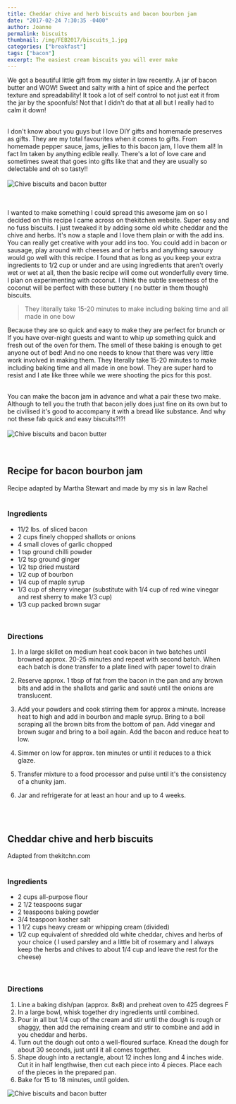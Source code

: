 ```yaml
---
title: Cheddar chive and herb biscuits and bacon bourbon jam
date: "2017-02-24 7:30:35 -0400"
author: Joanne
permalink: biscuits
thumbnail: /img/FEB2017/biscuits_1.jpg
categories: ["breakfast"]
tags: ["bacon"]
excerpt: The easiest cream biscuits you will ever make
---
```


We got a beautiful little gift from my sister in law recently.  A jar of bacon butter and WOW! Sweet and salty with a hint of spice and the perfect texture and spreadability! It took a lot of self control to not just eat it from the jar by the spoonfuls! Not that I didn't do that at all but I really had to calm it down!
<br>
<br>

I don't know about you guys but I love DIY gifts and homemade preserves as gifts.  They are my total favourites when it comes to gifts. From homemade pepper sauce, jams, jellies to this bacon jam, I love them all! In fact Im taken by anything edible really. There's a lot of love care and sometimes sweat that goes into gifts like that and they are usually so delectable and oh so tasty!!
<br>
<br>
![Chive biscuits and bacon butter](/img/FEB2017/biscuits_2.jpg)  
<br>
<br>

I wanted to make something I could spread this awesome jam on so I decided on this recipe I came across on thekitchen website.  Super easy and no fuss biscuits.  I just tweaked it by adding some old white cheddar and the chive and herbs. It's now a staple and I love them plain or with the add ins.  You can really get creative with your add ins too.  You could add in bacon or sausage, play around with cheeses and or herbs and anything savoury would go well with this recipe.  I found that as long as you keep your extra ingredients to 1/2 cup or under and are using ingredients that aren't overly wet or wet at all, then the basic recipe will come out wonderfully every time. I plan on experimenting with coconut. I think the subtle sweetness of the coconut will be perfect with these buttery ( no butter in them though) biscuits.

> They literally take 15-20 minutes to make including baking time and all made in one bow

Because they are so quick and easy to make they are perfect for brunch or If you have over-night guests and want to whip up something quick and fresh out of the oven for them.  The smell of these baking is enough to get anyone out of bed! And no one needs to know that there was very little work involved in making them. They literally take 15-20 minutes to make including baking time and all made in one bowl. They are super hard to resist and I ate like three while we were shooting the pics for this post.
<br>
<br>

You can make the bacon jam in advance and what a pair these two make. Although to tell you the truth that bacon jelly does just fine on its own but to be civilised it's good to accompany it with a bread like substance. And why not these fab quick and easy biscuits?!?!
<br>
<br>
![Chive biscuits and bacon butter](/img/FEB2017/biscuits_3.jpg)  
<br>
<br>

## Recipe for bacon bourbon jam
Recipe adapted by Martha Stewart and made by my sis in law Rachel
<br>
<br>

### Ingredients

* 11/2 lbs. of sliced bacon
* 2 cups finely chopped shallots or onions
* 4 small cloves of garlic chopped
* 1 tsp ground chilli powder
* 1/2 tsp ground ginger
* 1/2 tsp dried mustard
* 1/2 cup of bourbon
* 1/4 cup of maple syrup
* 1/3 cup of sherry vinegar (substitute with 1/4 cup of red wine vinegar and rest sherry to make 1/3 cup)
* 1/3 cup packed brown sugar
<br>

### Directions

1. In a large skillet on medium heat cook bacon in two batches until browned approx. 20-25 minutes and repeat with second batch. When each batch is done transfer to a plate lined with paper towel to drain

1. Reserve approx. 1 tbsp of fat from
the bacon in the pan and any brown bits and add in the shallots and garlic and sauté until the onions are translucent.

1. Add your powders and cook stirring them for approx a minute. Increase heat to high and add in bourbon and maple syrup.  Bring to a boil scraping all the brown bits from the bottom of pan. Add vinegar and brown sugar and bring to a boil again.  Add the bacon and reduce heat to low.

1. Simmer on low for approx. ten minutes or until it reduces to a thick glaze.  

1. Transfer mixture to a food processor and pulse until it's the consistency of a chunky jam.  

1. Jar and refrigerate for at least an hour and up to 4 weeks.
<br>
<br>

## Cheddar chive and herb biscuits
Adapted from thekitchn.com
<br>
<br>

### Ingredients

* 2 cups all-purpose flour
* 2 1/2 teaspoons sugar
* 2 teaspoons baking powder
* 3/4 teaspoon kosher salt
* 1 1/2 cups heavy cream or whipping cream  (divided)
* 1/2 cup equivalent of shredded old white cheddar, chives and herbs of your choice ( I used parsley and a little bit of rosemary and I always keep the herbs and chives to about 1/4 cup and leave the rest for the cheese)
<br>

### Directions

1. Line a baking dish/pan (approx. 8x8) and preheat oven to 425 degrees F
1. In a large bowl, whisk together dry ingredients until combined.
1. Pour in all but 1/4 cup of the cream and stir until the dough is rough or shaggy, then add the remaining cream and stir to combine and add in you cheddar and herbs.  
1. Turn out the dough out onto a well-floured surface. Knead the dough for about 30 seconds, just until it all comes together.
1. Shape dough into a rectangle, about 12 inches long and 4 inches wide. Cut it in half lengthwise, then cut each piece into 4 pieces. Place each of the pieces in the prepared pan.
1. Bake for 15 to 18 minutes, until golden.  

![Chive biscuits and bacon butter](/img/FEB2017/biscuits_4.jpg)  

